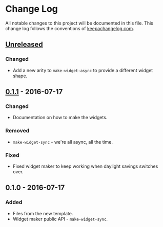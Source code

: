 # Change Log
All notable changes to this project will be documented in this file. This change log follows the conventions of [keepachangelog.com](http://keepachangelog.com/).

## [Unreleased]
### Changed
- Add a new arity to `make-widget-async` to provide a different widget shape.

## [0.1.1] - 2016-07-17
### Changed
- Documentation on how to make the widgets.

### Removed
- `make-widget-sync` - we're all async, all the time.

### Fixed
- Fixed widget maker to keep working when daylight savings switches over.

## 0.1.0 - 2016-07-17
### Added
- Files from the new template.
- Widget maker public API - `make-widget-sync`.

[Unreleased]: https://github.com/your-name/clj_port/compare/0.1.1...HEAD
[0.1.1]: https://github.com/your-name/clj_port/compare/0.1.0...0.1.1
